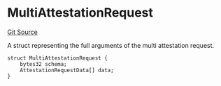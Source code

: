 # MultiAttestationRequest
[Git Source](https://github.com/RafaDSan/trustful-zuzalu-contracts/blob/8145173dbd34bc00952ca1adb04b16dbe11ff624/src/interfaces/IEAS.sol)

A struct representing the full arguments of the multi attestation request.


```solidity
struct MultiAttestationRequest {
    bytes32 schema;
    AttestationRequestData[] data;
}
```

